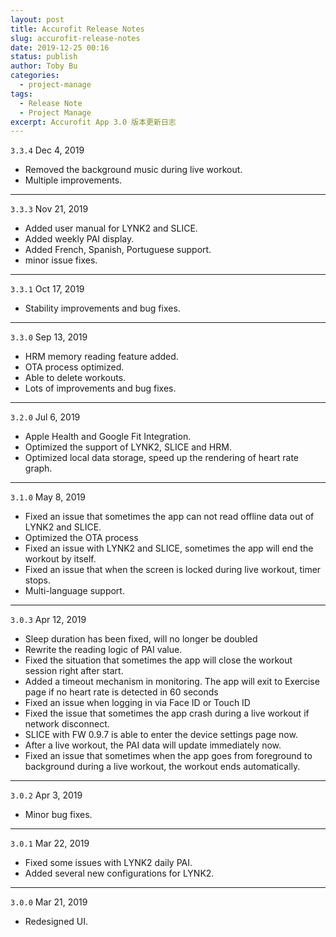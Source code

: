 ```yaml
---
layout: post
title: Accurofit Release Notes
slug: accurofit-release-notes
date: 2019-12-25 00:16
status: publish
author: Toby Bu
categories: 
  - project-manage
tags: 
  - Release Note
  - Project Manage
excerpt: Accurofit App 3.0 版本更新日志
---
```




`3.3.4` Dec 4, 2019
- Removed the background music during live workout.
- Multiple improvements.
---- --
`3.3.3` Nov 21, 2019 
- Added user manual for LYNK2 and SLICE.
- Added weekly PAI display.
- Added French, Spanish, Portuguese support.
- minor issue fixes.
---- --
`3.3.1` Oct 17, 2019 
- Stability improvements and bug fixes.
---- --
`3.3.0` Sep 13, 2019 
- HRM memory reading feature added.
- OTA process optimized.
- Able to delete workouts.
- Lots of improvements and bug fixes.
---- --
`3.2.0` Jul 6, 2019
- Apple Health and Google Fit Integration.
- Optimized the support of LYNK2, SLICE and HRM.
- Optimized local data storage, speed up the rendering of heart rate graph.
---- --
`3.1.0` May 8, 2019
- Fixed an issue that sometimes the app can not read offline data out of LYNK2 and SLICE.
- Optimized the OTA process
- Fixed an issue with LYNK2 and SLICE, sometimes the app will end the workout by itself.
- Fixed an issue that when the screen is locked during live workout, timer stops.
- Multi-language support.
---- --
`3.0.3` Apr 12, 2019
- Sleep duration has been fixed, will no longer be doubled
- Rewrite the reading logic of PAI value.
- Fixed the situation that sometimes the app will close the workout session right after start.
- Added a timeout mechanism in monitoring. The app will exit to Exercise page if no heart rate is detected in 60 seconds
- Fixed an issue when logging in via Face ID or Touch ID
- Fixed the issue that sometimes the app crash during a live workout if network disconnect.
- SLICE with FW 0.9.7 is able to enter the device settings page now.
- After a live workout, the PAI data will update immediately now.
- Fixed an issue that sometimes when the app goes from foreground to background during a live workout, the workout ends automatically.
---- --
`3.0.2` Apr 3, 2019
- Minor bug fixes.
---- --
`3.0.1` Mar 22, 2019
- Fixed some issues with LYNK2 daily PAI.
- Added several new configurations for LYNK2.
---- --
`3.0.0` Mar 21, 2019
- Redesigned UI.
